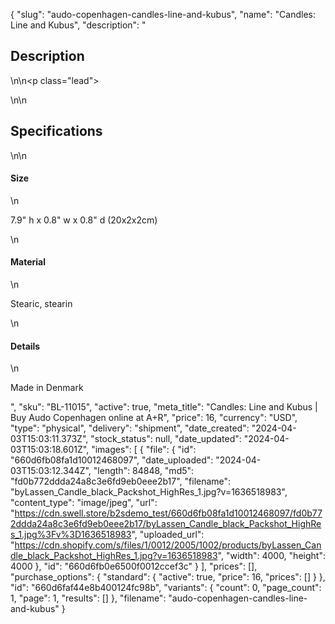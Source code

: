 {
  "slug": "audo-copenhagen-candles-line-and-kubus",
  "name": "Candles: Line and Kubus",
  "description": "<h2>Description</h2>\n<!-- split -->\n<p class=\"lead\"> </p>\n<!-- split -->\n<h2>Specifications</h2>\n<!-- split -->\n<h4>Size</h4>\n<p>7.9\" h x 0.8\" w x 0.8\" d (20x2x2cm)</p>\n<h4>Material</h4>\n<p><span>Stearic, stearin</span></p>\n<h4><span>Details</span></h4>\n<p><span>Made in </span>Denmark</p>",
  "sku": "BL-11015",
  "active": true,
  "meta_title": "Candles: Line and Kubus | Buy Audo Copenhagen online at A+R",
  "price": 16,
  "currency": "USD",
  "type": "physical",
  "delivery": "shipment",
  "date_created": "2024-04-03T15:03:11.373Z",
  "stock_status": null,
  "date_updated": "2024-04-03T15:03:18.601Z",
  "images": [
    {
      "file": {
        "id": "660d6fb08fa1d10012468097",
        "date_uploaded": "2024-04-03T15:03:12.344Z",
        "length": 84848,
        "md5": "fd0b772ddda24a8c3e6fd9eb0eee2b17",
        "filename": "byLassen_Candle_black_Packshot_HighRes_1.jpg?v=1636518983",
        "content_type": "image/jpeg",
        "url": "https://cdn.swell.store/b2sdemo_test/660d6fb08fa1d10012468097/fd0b772ddda24a8c3e6fd9eb0eee2b17/byLassen_Candle_black_Packshot_HighRes_1.jpg%3Fv%3D1636518983",
        "uploaded_url": "https://cdn.shopify.com/s/files/1/0012/2005/1002/products/byLassen_Candle_black_Packshot_HighRes_1.jpg?v=1636518983",
        "width": 4000,
        "height": 4000
      },
      "id": "660d6fb0e6500f0012ccef3c"
    }
  ],
  "prices": [],
  "purchase_options": {
    "standard": {
      "active": true,
      "price": 16,
      "prices": []
    }
  },
  "id": "660d6faf44e8b400124fc98b",
  "variants": {
    "count": 0,
    "page_count": 1,
    "page": 1,
    "results": []
  },
  "filename": "audo-copenhagen-candles-line-and-kubus"
}